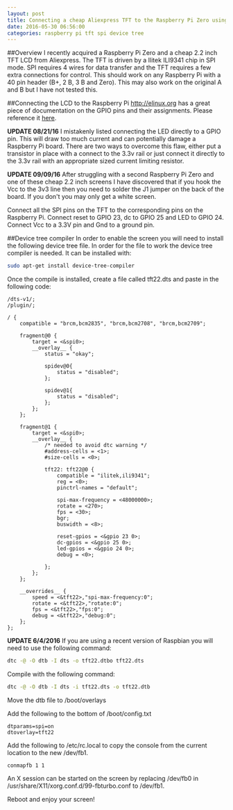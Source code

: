 ```yaml
---
layout: post
title: Connecting a cheap Aliexpress TFT to the Raspberry Pi Zero using device tree
date: 2016-05-30 06:56:00
categories: raspberry pi tft spi device tree
---
```

##Overview
I recently acquired a Raspberry Pi Zero and a cheap 2.2 inch TFT LCD from Aliexpress.  The TFT is driven by a Ilitek ILI9341 chip in SPI mode.  SPI requires 4 wires for data transfer and the TFT requires a few extra connections for control. This should work on any Raspberry Pi with a 40 pin header (B+, 2 B, 3 B and Zero). This may also work on the original A and B but I have not tested this.

##Connecting the LCD to the Raspberry Pi
http://elinux.org has a great piece of documentation on the GPIO pins and their assignments.  Please reference it [here](http://elinux.org/RPi\_Low-level\_peripherals).

**UPDATE 08/21/16**
I mistakenly listed connecting the LED directly to a GPIO pin.  This will draw too much current and can potentially damage a Raspberry Pi board. There are two ways to overcome this flaw, either put a transistor in place with a connect to the 3.3v rail or just connect it directly to the 3.3v rail with an appropriate sized current limiting resistor.  

**UPDATE 09/09/16**
After struggling with a second Raspberry Pi Zero and one of these cheap 2.2 inch screens I have discovered that if you hook the Vcc to the 3v3 line then you need to solder the J1 jumper on the back of the board.  If you don't you may only get a white screen.
 
Connect all the SPI pins on the TFT to the corresponding pins on the Raspberry Pi.  Connect reset to GPIO 23, dc to GPIO 25 and LED to GPIO 24. Connect Vcc to a 3.3V pin and Gnd to a ground pin. 

##Device tree compiler
In order to enable the screen you will need to install the following device tree file.  In order for the file to work the device tree compiler is needed.  It can be installed with:

```bash
sudo apt-get install device-tree-compiler
```

Once the compile is installed, create a file called tft22.dts and paste in the following code:

```
/dts-v1/;
/plugin/;

/ {
	compatible = "brcm,bcm2835", "brcm,bcm2708", "brcm,bcm2709";

	fragment@0 {
		target = <&spi0>;
		__overlay__ {
			status = "okay";

			spidev@0{
				status = "disabled";
			};

			spidev@1{
				status = "disabled";
			};
		};
	};

	fragment@1 {
		target = <&spi0>;
		__overlay__ {
			/* needed to avoid dtc warning */
			#address-cells = <1>;
			#size-cells = <0>;
		
			tft22: tft22@0 {
				compatible = "ilitek,ili9341";
				reg = <0>;
				pinctrl-names = "default";

				spi-max-frequency = <48000000>;
				rotate = <270>;
				fps = <30>;
				bgr;
				buswidth = <8>;

				reset-gpios = <&gpio 23 0>;
				dc-gpios = <&gpio 25 0>;
				led-gpios = <&gpio 24 0>;
				debug = <0>;
				
			};
		};
	};

	__overrides__ {
		speed = <&tft22>,"spi-max-frequency:0";
		rotate = <&tft22>,"rotate:0";
		fps = <&tft22>,"fps:0";
		debug = <&tft22>,"debug:0";
	};
};
```

**UPDATE 6/4/2016**
If you are using a recent version of Raspbian you will need to use the following command:

```bash
dtc -@ -O dtb -I dts -o tft22.dtbo tft22.dts
```

Compile with the following command:

```bash
dtc -@ -O dtb -I dts -i tft22.dts -o tft22.dtb 
```


Move the dtb file to /boot/overlays

Add the following to the bottom of /boot/config.txt

```
dtparams=spi=on
dtoverlay=tft22
```

Add the following to /etc/rc.local to copy the console from the current location to the new /dev/fb1.

```
conmapfb 1 1
```
An X session can be started on the screen by replacing /dev/fb0 in /usr/share/X11/xorg.conf.d/99-fbturbo.conf to /dev/fb1.

Reboot and enjoy your screen!
